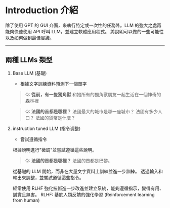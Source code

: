 
# Introduction 介紹
除了使用 GPT 的 GUI 介面，來執行特定或一次性的任務外。LLM 的強大之處再能夠快速使用 API 呼叫 LLM，並建立軟體應用程式。
將說明可以做的一些可能性以及如何做到最佳實踐。

---

## 兩種 LLMs 類型
1. Base LLM (基礎)
    * 根據文字訓練資料預測下一個單字
    > Q: **從前，有一隻獨角獸**
        和她所有的獨角獸朋友一起生活在一個神奇的森林裡
      
    > Q: **法國的首都是哪裡？**
        法國最大的城市是哪一座城市？
        法國有多少人口？
        法國的貨幣是什麼？
2. instruction tuned LLM (指令调整)
    * 嘗試遵循指令
    
    根據說明進行"微調"並嘗試遵循這些說明。
    > Q: **法國的首都是哪裡？**
        法國的首都是巴黎。
    
    從基礎的 LLM 開始，而非在大量文字資料上訓練並進一步訓練。
    透過輸入和輸出來調整，並嘗試遵循這些指令。
    
    經常使用 RLHF 強化技術進一步改進並建立系統，能夠遵循指示，變得有用、誠實且無害。
    RLHF: 基於人類反饋的強化學習 (Reinforcement learning from human)
